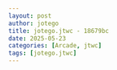 ```yaml
---
layout: post
author: jotego
title: jotego.jtwc - 18679bc
date: 2025-05-23
categories: [Arcade, jtwc]
tags: [jotego.jtwc]
---
```


